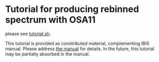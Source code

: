 # Tutorial for producing rebinned spectrum with OSA11

please see [tutorial.sh](tutorial.sh).

This tutorial is provided as constributed material, complementing IBIS manual.
Please address [the manual](https://www.isdc.unige.ch/integral/download/osa/doc/11.1/osa_um_ibis/node41.html) for details.
In the future, this tutorial may be partially absorbed in the manual.

